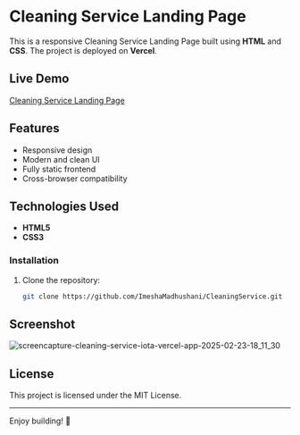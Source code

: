 # Cleaning Service Landing Page

This is a responsive Cleaning Service Landing Page built using **HTML** and **CSS**. The project is deployed on **Vercel**.

## Live Demo
[Cleaning Service Landing Page](https://cleaning-service-iota.vercel.app/)

## Features
- Responsive design
- Modern and clean UI
- Fully static frontend
- Cross-browser compatibility

## Technologies Used
- **HTML5**
- **CSS3**



### Installation
1. Clone the repository:
   ```sh
   git clone https://github.com/ImeshaMadhushani/CleaningService.git
   ```


## Screenshot
![screencapture-cleaning-service-iota-vercel-app-2025-02-23-18_11_30](https://github.com/user-attachments/assets/9ae8c826-12e2-4ab0-bedd-7b03834d9e12)




## License
This project is licensed under the MIT License.

---

Enjoy building! 🚀

